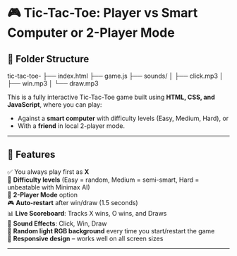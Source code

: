 # 🎮 Tic-Tac-Toe: Player vs Smart Computer or 2-Player Mode


## 📁 Folder Structure

tic-tac-toe-
├── index.html
├── game.js
├── sounds/
│   ├── click.mp3
│   ├── win.mp3
│   └── draw.mp3




This is a fully interactive Tic-Tac-Toe game built using **HTML, CSS, and JavaScript**, where you can play:
- Against a **smart computer** with difficulty levels (Easy, Medium, Hard), or
- With a **friend** in local 2-player mode.

---

## 🌟 Features

✅ You always play first as **X**  
🧠 **Difficulty levels** (Easy = random, Medium = semi-smart, Hard = unbeatable with Minimax AI)  
👥 **2-Player Mode** option  
🎮 **Auto-restart** after win/draw (1.5 seconds)  
📊 **Live Scoreboard**: Tracks X wins, O wins, and Draws  
🎵 **Sound Effects**: Click, Win, Draw  
🌈 **Random light RGB background** every time you start/restart the game  
📱 **Responsive design** – works well on all screen sizes  

---

